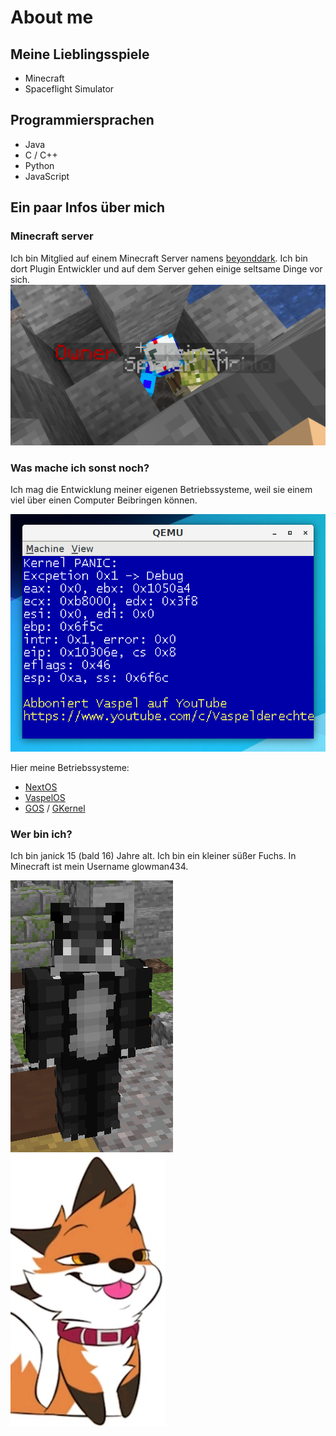 # About me

## Meine Lieblingsspiele

- Minecraft
- Spaceflight Simulator

## Programmiersprachen

- Java
- C / C++
- Python
- JavaScript

## Ein paar Infos über mich

### Minecraft server

Ich bin Mitglied auf einem Minecraft Server namens [beyonddark](https://beyonddark.de/). Ich bin dort Plugin Entwickler und auf dem Server gehen einige seltsame Dinge vor sich. ![](images/2021-01-17.png)

### Was mache ich sonst noch?

Ich mag die Entwicklung meiner eigenen Betriebssysteme, weil sie einem viel über einen Computer Beibringen können.  

![](images/2020-11-25.png)

Hier meine Betriebssysteme:  

- [NextOS](https://github.com/Glowman554/NextOS)
- [VaspelOS](https://github.com/Glowman554/VaspelOS)
- [GOS](https://github.com/Glowman554/gos) / [GKernel](https://github.com/Glowman554/gkernel)


### Wer bin ich?

Ich bin janick 15 (bald 16) Jahre alt. Ich bin ein kleiner süßer Fuchs. In Minecraft ist mein Username glowman434.

![](images/2021-01-24.png)
![](images/0183762368fa42c4d31a87bcb60fff08.jpg)
